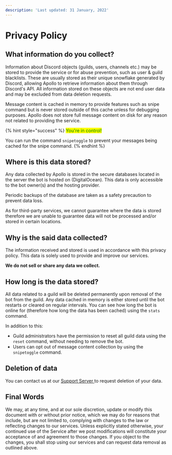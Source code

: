 ```yaml
---
description: 'Last updated: 31 January, 2022'
---
```


# Privacy Policy

## What information do you collect?

Information about Discord objects (guilds, users, channels etc.) may be stored to provide the service or for abuse prevention, such as user & guild blacklists. These are usually stored as their unique snowflake generated by Discord, allowing Apollo to retrieve information about them through Discord's API. All information stored on these objects are not end user data and may be excluded from data deletion requests.

Message content is cached in memory to provide features such as snipe command but is never stored outside of this cache unless for debugging purposes. Apollo does not store full message content on disk for any reason not related to providing the service.

{% hint style="success" %}
<mark style="color:green;">You're in control!</mark>

You can run the command `snipetoggle` to prevent your messages being cached for the snipe command.&#x20;
{% endhint %}

## Where is this data stored?

Any data collected by Apollo is stored in the secure databases located in the server the bot is hosted on (DigitalOcean). This data is only accessible to the bot owner(s) and the hosting provider.

Periodic backups of the database are taken as a safety precaution to prevent data loss.&#x20;

As for third-party services, we cannot guarantee where the data is stored therefore we are unable to guarantee data will not be processed and/or stored in certain locations.

## Why is the said data collected?

The information received and stored is used in accordance with this privacy policy. This data is solely used to provide and improve our services.

**We do not sell or share any data we collect.**

## How long is the data stored?

All data related to a guild will be deleted permanently upon removal of the bot from the guild. Any data cached in memory is either stored until the bot restarts or cleared on regular intervals. You can see how long the bot is online for (therefore how long the data has been cached) using the `stats` command.

In addition to this:

* Guild administrators have the permission to reset all guild data using the `reset` command, without needing to remove the bot.
* Users can opt out of message content collection by using the `snipetoggle` command.

## Deletion of data

You can contact us at our [Support Server ](https://discord.gg/CQsfW5pb2e)to request deletion of your data.

## Final Words

We may, at any time, and at our sole discretion, update or modify this document with or without prior notice, which we may do for reasons that include, but are not limited to, complying with changes to the law or reflecting changes to our services. Unless explicitly stated otherwise, your continued use of the Service after we post modifications will constitute your acceptance of and agreement to those changes. If you object to the changes, you shall stop using our services and can request data removal as outlined above.
